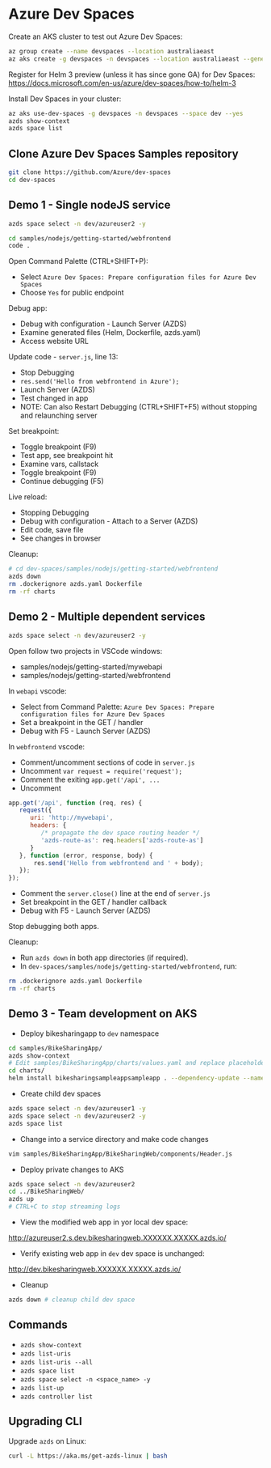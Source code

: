 Azure Dev Spaces
================

Create an AKS cluster to test out Azure Dev Spaces:

```sh
az group create --name devspaces --location australiaeast
az aks create -g devspaces -n devspaces --location australiaeast --generate-ssh-keys
```

Register for Helm 3 preview (unless it has since gone GA) for Dev Spaces: https://docs.microsoft.com/en-us/azure/dev-spaces/how-to/helm-3

Install Dev Spaces in your cluster:

```sh
az aks use-dev-spaces -g devspaces -n devspaces --space dev --yes
azds show-context
azds space list
```

Clone Azure Dev Spaces Samples repository
-----------------------------------------

```sh
git clone https://github.com/Azure/dev-spaces
cd dev-spaces
```

Demo 1 - Single nodeJS service
------------------------------

```sh
azds space select -n dev/azureuser2 -y
```

```sh
cd samples/nodejs/getting-started/webfrontend
code .
```

Open Command Palette (CTRL+SHIFT+P):

* Select `Azure Dev Spaces: Prepare configuration files for Azure Dev Spaces`
* Choose `Yes` for public endpoint

Debug app:

* Debug with configuration - Launch Server (AZDS)
* Examine generated files (Helm, Dockerfile, azds.yaml)
* Access website URL

Update code - `server.js`, line 13:

* Stop Debugging
* `res.send('Hello from webfrontend in Azure');`
* Launch Server (AZDS)
* Test changed in app
* NOTE: Can also Restart Debugging (CTRL+SHIFT+F5) without stopping and relaunching server

Set breakpoint:

* Toggle breakpoint (F9)
* Test app, see breakpoint hit
* Examine vars, callstack
* Toggle breakpoint (F9)
* Continue debugging (F5)

Live reload:

* Stopping Debugging
* Debug with configuration - Attach to a Server (AZDS)
* Edit code, save file
* See changes in browser

Cleanup:

```sh
# cd dev-spaces/samples/nodejs/getting-started/webfrontend
azds down
rm .dockerignore azds.yaml Dockerfile
rm -rf charts
```

Demo 2 - Multiple dependent services
------------------------------------

```sh
azds space select -n dev/azureuser2 -y
```

Open follow two projects in VSCode windows:

* samples/nodejs/getting-started/mywebapi
* samples/nodejs/getting-started/webfrontend

In `webapi` vscode:

* Select from Command Palette: `Azure Dev Spaces: Prepare configuration files for Azure Dev Spaces`
* Set a breakpoint in the GET / handler
* Debug with F5 - Launch Server (AZDS)

In `webfrontend` vscode:

* Comment/uncomment sections of code in `server.js`
* Uncomment `var request = require('request');`
* Comment the exiting `app.get('/api', ...`
* Uncomment

```js
app.get('/api', function (req, res) {
   request({
      uri: 'http://mywebapi',
      headers: {
         /* propagate the dev space routing header */
         'azds-route-as': req.headers['azds-route-as']
      }
   }, function (error, response, body) {
       res.send('Hello from webfrontend and ' + body);
   });
});
```

* Comment the `server.close()` line at the end of `server.js`
* Set breakpoint in the GET / handler callback
* Debug with F5 - Launch Server (AZDS)

Stop debugging both apps.

Cleanup:

* Run `azds down` in both app directories (if required).
* In `dev-spaces/samples/nodejs/getting-started/webfrontend`, run:

```sh
rm .dockerignore azds.yaml Dockerfile
rm -rf charts
```

Demo 3 - Team development on AKS
--------------------------------

* Deploy bikesharingapp to `dev` namespace

```sh
cd samples/BikeSharingApp/
azds show-context
# Edit samples/BikeSharingApp/charts/values.yaml and replace placeholder with HostSuffix
cd charts/
helm install bikesharingsampleappsampleapp . --dependency-update --namespace dev --atomic
```

* Create child dev spaces

```sh
azds space select -n dev/azureuser1 -y
azds space select -n dev/azureuser2 -y
azds space list
```

* Change into a service directory and make code changes

```sh
vim samples/BikeSharingApp/BikeSharingWeb/components/Header.js
```

* Deploy private changes to AKS

```sh
azds space select -n dev/azureuser2
cd ../BikeSharingWeb/
azds up
# CTRL+C to stop streaming logs
```

* View the modified web app in yor local dev space:

http://azureuser2.s.dev.bikesharingweb.XXXXXX.XXXXX.azds.io/

* Verify existing web app in `dev` dev space is unchanged:

http://dev.bikesharingweb.XXXXXX.XXXXX.azds.io/

* Cleanup

```sh
azds down # cleanup child dev space
```

Commands
--------

* `azds show-context`
* `azds list-uris`
* `azds list-uris --all`
* `azds space list`
* `azds space select -n <space_name> -y`
* `azds list-up`
* `azds controller list`

Upgrading CLI
-------------

Upgrade `azds` on Linux:

```sh
curl -L https://aka.ms/get-azds-linux | bash
```
